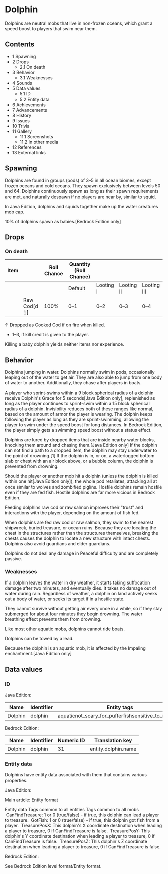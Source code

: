 # Dolphin
Dolphins are neutral mobs  that live in non-frozen oceans, which grant a speed boost to players that swim near them.

## Contents
- 1 Spawning
- 2 Drops
	- 2.1 On death
- 3 Behavior
	- 3.1 Weaknesses
- 4 Sounds
- 5 Data values
	- 5.1 ID
	- 5.2 Entity data
- 6 Achievements
- 7 Advancements
- 8 History
- 9 Issues
- 10 Trivia
- 11 Gallery
	- 11.1 Screenshots
	- 11.2 In other media
- 12 References
- 13 External links

## Spawning
Dolphins are found in groups (pods) of 3–5 in all ocean biomes, except frozen oceans and cold oceans. They spawn exclusively between levels 50 and 64.
Dolphins continuously spawn as long as their spawn requirements are met, and naturally despawn if no players are near by, similar to squid. 

In Java Edition, dolphins and squids together make up the water creatures mob cap.

10% of dolphins spawn as babies.‌[Bedrock Edition  only]

## Drops
### On death
| Item |              | Roll Chance | Quantity (Roll Chance) |           |            |             |
|------|--------------|-------------|------------------------|-----------|------------|-------------|
|      |              |             | Default                | Looting I | Looting II | Looting III |
|      | Raw Cod[d 1] | 100%        | 0–1                    | 0–2       | 0–3        | 0–4         |


↑ Dropped as Cooked Cod if on fire when killed.


- 1–3, if kill credit is given to the player.

Killing a baby dolphin yields neither items nor experience.

## Behavior
Dolphins jumping in water.
Dolphins normally swim in pods, occasionally leaping out of the water to get air. They are also able to jump from one body of water to another. Additionally, they chase after players in boats.

A player who sprint-swims within a 9 block spherical radius of a dolphin receive Dolphin's Grace for 5 seconds‌[Java Edition  only], replenished as long as the player continues to sprint-swim within a 15 block spherical radius of a dolphin. Invisibility reduces both of these ranges like normal, based on the amount of armor the player is wearing. The dolphin keeps following the player as long as they are sprint-swimming, allowing the player to swim under the speed boost for long distances. In Bedrock Edition, the player simply gets a swimming speed boost without a status effect.

Dolphins are lured by dropped items that are inside nearby water blocks, knocking them around and chasing them.‌[Java Edition  only] If the dolphin can not find a path to a dropped item, the dolphin may stay underwater to the point of drowning.[1] If the dolphin is in, or on, a waterlogged bottom slab or chest with an air block above, or a bubble column, the dolphin is prevented from drowning. 

Should the player or another mob hit a dolphin (unless the dolphin is killed within one hit‌[Java Edition  only]), the whole pod retaliates, attacking all at once similar to wolves and zombified piglins. Hostile dolphins remain hostile even if they are fed fish. Hostile dolphins are far more vicious in Bedrock Edition.

Feeding dolphins raw cod or raw salmon improves their "trust" and interactions with the player, depending on the amount of fish fed. 

When dolphins are fed raw cod or raw salmon, they swim to the nearest shipwreck, buried treasure, or ocean ruins. Because they are locating the chest in the structures rather than the structures themselves, breaking the chests causes the dolphin to locate a new structure with intact chests. Dolphins also avoid guardians and elder guardians.

Dolphins do not deal any damage in Peaceful difficulty and are completely passive.

### Weaknesses
If a dolphin leaves the water in dry weather, it starts taking suffocation damage after two minutes, and eventually dies. It takes no damage out of water during rain. Regardless of weather, a dolphin on land actively seeks out a body of water, or seeks its target if in a hostile state.

They cannot survive without getting air every once in a while, so if they stay submerged for about four minutes they begin drowning. The water breathing effect prevents them from drowning.

Like most other aquatic mobs, dolphins cannot ride boats.

Dolphins can be towed by a lead.

Because the dolphin is an aquatic mob, it is affected by the Impaling enchantment.‌[Java Edition  only]

## Data values
### ID
Java Edition:

| Name    | Identifier | Entity tags                                          | Translation key          |
|---------|------------|------------------------------------------------------|--------------------------|
| Dolphin | dolphin    | aquaticnot_scary_for_pufferfishsensitive_to_impaling | entity.minecraft.dolphin |

Bedrock Edition:

| Name    | Identifier | Numeric ID | Translation key     |
|---------|------------|------------|---------------------|
| Dolphin | dolphin    | 31         | entity.dolphin.name |

### Entity data
Dolphins have entity data associated with them that contains various properties.

Java Edition:

Main article: Entity format

 Entity data
Tags common to all entities
Tags common to all mobs
 CanFindTreasure: 1 or 0 (true/false) - if true, this dolphin can lead a player to treasure.
 GotFish: 1 or 0 (true/false) - if true, this dolphin got fish from a player.
 TreasurePosX: This dolphin's X coordinate destination when leading a player to treasure, 0 if CanFindTreasure is false.
 TreasurePosY: This dolphin's Y coordinate destination when leading a player to treasure, 0 if CanFindTreasure is false.
 TreasurePosZ: This dolphin's Z coordinate destination when leading a player to treasure, 0 if CanFindTreasure is false.

Bedrock Edition:

See Bedrock Edition level format/Entity format.

